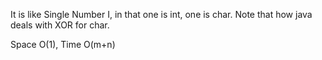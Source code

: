 
It is like Single Number I, in that one is int, one is char.  Note that how java deals with XOR for char.      

Space O(1),  Time O(m+n)    